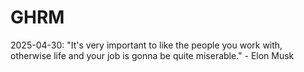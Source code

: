 # GHRM

2025-04-30: "It's very important to like the people you work with, otherwise life and your job is gonna be quite miserable." - Elon Musk
